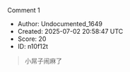 Comment 1

- Author: Undocumented_1649
- Created: 2025-07-02 20:58:47 UTC
- Score: 20
- ID: n10f12t

> 小屌子闹麻了
